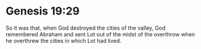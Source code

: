 # Genesis 19:29

So it was that, when God destroyed the cities of the valley, God remembered Abraham and sent Lot out of the midst of the overthrow when he overthrew the cities in which Lot had lived.
